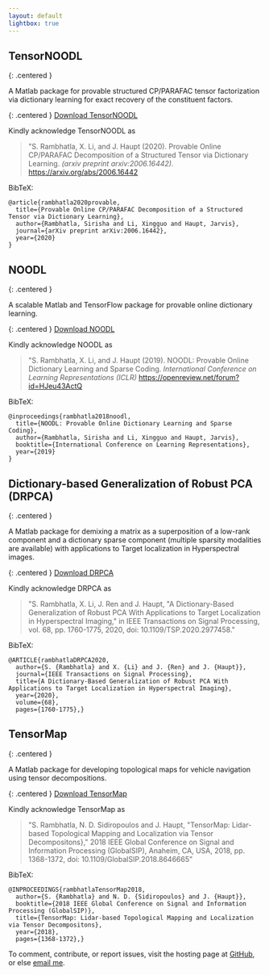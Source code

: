 ```yaml
---
layout: default
lightbox: true
---
```


## TensorNOODL
{: .centered }

<!--<img src="./docs/images/tensor_logo.png" alt="drawing" width="200"/>
<img src="./docs/images/logo.png" alt="drawing" width="300"/> -->


A Matlab package for provable structured CP/PARAFAC tensor factorization via dictionary learning for exact recovery of the constituent factors.

{: .centered }
[Download TensorNOODL](https://github.com/srambhatla/TensorNOODL)

Kindly acknowledge TensorNOODL as
>"S. Rambhatla, X. Li, and J. Haupt (2020). Provable Online CP/PARAFAC Decomposition of a Structured Tensor via Dictionary Learning. _(arxiv preprint arxiv:2006.16442)._ https://arxiv.org/abs/2006.16442

BibTeX:
```
@article{rambhatla2020provable,
  title={Provable Online CP/PARAFAC Decomposition of a Structured Tensor via Dictionary Learning},
  author={Rambhatla, Sirisha and Li, Xingguo and Haupt, Jarvis},
  journal={arXiv preprint arXiv:2006.16442},
  year={2020}
}
```

## NOODL
{: .centered }

A scalable Matlab and TensorFlow package for provable online dictionary learning.

{: .centered }
[Download NOODL](https://github.com/srambhatla/NOODL)

Kindly acknowledge NOODL as
>"S. Rambhatla, X. Li, and J. Haupt (2019). NOODL: Provable Online Dictionary Learning and Sparse Coding. _International Conference on Learning Representations (ICLR)_ https://openreview.net/forum?id=HJeu43ActQ

BibTeX:
```
@inproceedings{rambhatla2018noodl,
  title={NOODL: Provable Online Dictionary Learning and Sparse Coding},
  author={Rambhatla, Sirisha and Li, Xingguo and Haupt, Jarvis},
  booktitle={International Conference on Learning Representations},
  year={2019}
}
```

## Dictionary-based Generalization of Robust PCA (DRPCA)
{: .centered }


A Matlab package for demixing a matrix as a superposition of a low-rank component and a dictionary sparse component (multiple sparsity modalities are available) with applications to Target localization in Hyperspectral images. 

{: .centered }
[Download DRPCA](https://github.com/srambhatla/Dictionary-based-Robust-PCA)

Kindly acknowledge DRPCA as
>"S. Rambhatla, X. Li, J. Ren and J. Haupt, "A Dictionary-Based Generalization of Robust PCA With Applications to Target Localization in Hyperspectral Imaging," in IEEE Transactions on Signal Processing, vol. 68, pp. 1760-1775, 2020, doi: 10.1109/TSP.2020.2977458."

BibTeX:
```
@ARTICLE{rambhatlaDRPCA2020,
  author={S. {Rambhatla} and X. {Li} and J. {Ren} and J. {Haupt}},
  journal={IEEE Transactions on Signal Processing}, 
  title={A Dictionary-Based Generalization of Robust PCA With Applications to Target Localization in Hyperspectral Imaging}, 
  year={2020},
  volume={68},
  pages={1760-1775},}
```
 
## TensorMap
{: .centered }

A Matlab package for developing topological maps for vehicle navigation using tensor decompositions. 

{: .centered }
[Download TensorMap](https://github.com/srambhatla/TensorMap)

Kindly acknowledge TensorMap as
>"S. Rambhatla, N. D. Sidiropoulos and J. Haupt, "TensorMap: Lidar-based Topological Mapping and Localization via Tensor Decompositons}," 2018 IEEE Global Conference on Signal and Information Processing (GlobalSIP), Anaheim, CA, USA, 2018, pp. 1368-1372, doi: 10.1109/GlobalSIP.2018.8646665"

BibTeX:
```
@INPROCEEDINGS{rambhatlaTensorMap2018,
  author={S. {Rambhatla} and N. D. {Sidiropoulos} and J. {Haupt}},
  booktitle={2018 IEEE Global Conference on Signal and Information Processing (GlobalSIP)}, 
  title={TensorMap: Lidar-based Topological Mapping and Localization via Tensor Decompositons}, 
  year={2018},
  pages={1368-1372},}
```

<!--
<a href="./figures/twodhist.png" data-lightbox="jLab-gallery" data-title="TWODHIST&mdash;Very fast two-dimensional histograms of large datasets, here applied to the global surface drifter dataset in DRIFTERS.MAT.  Parallelized if the Parallel Computing Toolbox is installed.">{gallery}</a>
<a href="./figures/twodstats.png" data-lightbox="jLab-gallery" data-title="TWODSTATS&mdash;Very fast two-dimensional means and standard deviations of large datasets. Here the mean speed current speed from the global surface drifter dataset in DRIFTERS.MAT is shown.  TWODMED similarly computes the median.  Parallelized if the Parallel Computing Toolbox is installed."></a>
<a href="./figures/polysmooth.png" data-lightbox="jLab-gallery" data-title="POLYSMOOTH&mdash;A very flexible, powerful routine for mapping scattered data.  This method,  based on local polynomial fitting, was developed by the author for the Aquarius mission.  Here POLYSMOOTH is used to map alongtrack standard deviations of sea surface height from the TOPEX/Poseidon/Jason/Ocean Surface Topography Mission satellites in TPJAOS.MAT."></a>
<a href="./figures/sphereinterp1.png" data-lightbox="jLab-gallery" data-title="SPHEREINTERP&mdash;A very fast method for linearly interpolating non-plaid data on the sphere, as often arises in ocean modeling.  Here SPHEREINTERP is used to map sea surface height from the tripolar grid used in the GOLD model, to a regular lat/lon grid.  The quantity shown is sea surface height gradient magnitude.  GOLD model fields courtesy of Harper Simmons at the University of Alaska Fairbanks."></a>
<a href="./figures/topoplot.png" data-lightbox="jLab-gallery" data-title="TOPOPLOT&mdash;Convenient plotting of continents and bathymetry at 1/6 degree resolution, globally or regionally."></a>
<a href="./figures/mspec.png" data-lightbox="jLab-gallery" data-title="MSPEC&mdash;Spectral analysis using the multitaper method, suitable for very large datasets. Parallelized if the Parallel Computing Toolbox is installed.  Here rotary spectra from a current meter mooring in the subpolar North Atlantic are shown, illustrating the improvement over the periodogram."></a>
<a href="./figures/morsewave.png" data-lightbox="jLab-gallery" data-title="MORSEWAVE&mdash;The generalized Morse wavelets: arguably the quintessential family of continuous analytic wavelets, subsuming eight other types of wavelets.  Here examples of time-domain forms are shown, with real parts, imaginary parts, and magnitudes all drawn separately."></a>
<a href="./figures/wavetrans.png" data-lightbox="jLab-gallery" data-title="WAVETRANS&mdash;A powerful wavelet transform routine based on the generalized Morse wavelets, with numerous options and suitable for large datasets.  Here an application to a current meter mooring in the subpolar North Atlantic is shown."></a>
<a href="./figures/closedcurves.png" data-lightbox="jLab-gallery" data-title="CLOSEDCURVES&mdash;  Identification of closed curves for eddy analysis, with support for periodic domains, here applied to a simulation of quasi-geostrophic turbulence. "></a>
<a href="./figures/curvemoments.png" data-lightbox="jLab-gallery" data-title="CURVEMOMENTS&mdash; Physical properties along closed curves for eddy analysis, with support for periodic domains, here applied to a simulation of quasi-geostrophic turbulence."></a>
{: .centered }
         
Version 1.6.6 introduces several dozen improvements as well as ten new functions, including [ncload](./doc/ncload.html) for easy reading of NetCDF files and [interplatlon](./doc/interplatlon.html) for interpolation on the sphere. See the [changelog](./doc/jlab_changes.html) for details.

[jLab, 130 Mb zip](hhttps://github.com/jonathanlilly/jLab/archive/master.zip)
{: .centered}

To install jLab, after unzipping, rename the top-level directory to “jlab”. Put “addpath /your/path/to/jlab” followed by “jlab_addpath” into your startup.m file, and type “startup” at the Matlab prompt. Then kindly type “jlab_runtests” and follow the instructions.

To get started, type  “help jlab”  or browse the extensive online [documentation](./doc/jLab.html).

Kindly acknowledge jLab in scientific publications as
> “Lilly, J. M. (2019), jLab: A data analysis package for Matlab, v. 1.6.6, http://www.jmlilly.net/jmlsoft.html.”
-->

To comment, contribute, or report issues, visit the hosting page at [GitHub](https://github.com/srambhatla/), or else [email me](mailto:sirishar@usc.edu).

